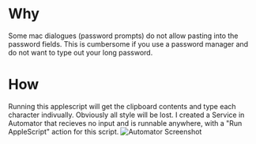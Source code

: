 # Why
Some mac dialogues (password prompts) do not allow pasting into the password fields. This is cumbersome if you use a password manager and do not want to type out your long password.
# How
Running this applescript will get the clipboard contents and type each character indivually. Obviously all style will be lost. I created a Service in Automator that recieves no input and is runnable anywhere, with a "Run AppleScript" action for this script. ![Automator Screenshot](http://f.cl.ly/items/3U2s3l2k2T0Q1x1t3Y2J/Screen%20Shot%202013-01-29%20at%203.35.22%20PM.png "Automator Screenshot")
